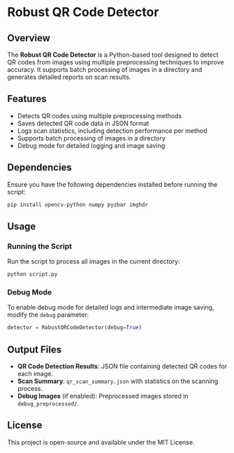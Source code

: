 
# Robust QR Code Detector

## Overview
The **Robust QR Code Detector** is a Python-based tool designed to detect QR codes from images using multiple preprocessing techniques to improve accuracy. It supports batch processing of images in a directory and generates detailed reports on scan results.

## Features
- Detects QR codes using multiple preprocessing methods
- Saves detected QR code data in JSON format
- Logs scan statistics, including detection performance per method
- Supports batch processing of images in a directory
- Debug mode for detailed logging and image saving

## Dependencies
Ensure you have the following dependencies installed before running the script:

```sh
pip install opencv-python numpy pyzbar imghdr
```

## Usage
### Running the Script
Run the script to process all images in the current directory:

```sh
python script.py
```

### Debug Mode
To enable debug mode for detailed logs and intermediate image saving, modify the `debug` parameter:

```python
detector = RobustQRCodeDetector(debug=True)
```

## Output Files
- **QR Code Detection Results**: JSON file containing detected QR codes for each image.
- **Scan Summary**: `qr_scan_summary.json` with statistics on the scanning process.
- **Debug Images** (if enabled): Preprocessed images stored in `debug_preprocessed/`.

## License
This project is open-source and available under the MIT License.


